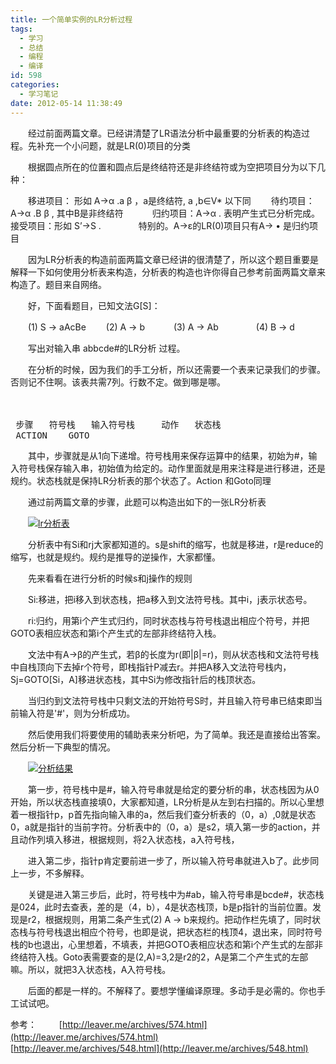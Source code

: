 ```yaml
---
title: 一个简单实例的LR分析过程
tags:
  - 学习
  - 总结
  - 编程
  - 编译
id: 598
categories:
  - 学习笔记
date: 2012-05-14 11:38:49
---
```


　　经过前面两篇文章。已经讲清楚了LR语法分析中最重要的分析表的构造过程。先补充一个小问题，就是LR(0)项目的分类

　　根据圆点所在的位置和圆点后是终结符还是非终结符或为空把项目分为以下几种：

　　移进项目： 形如 A→α .a β ，a是终结符, a ,b∈V* 以下同
　　待约项目：A→α .B β , 其中B是非终结符　
　　归约项目：A→α . 表明产生式已分析完成。　
　　接受项目：形如 S’→S .　　
　　特别的。A→ε的LR(0)项目只有A→ • 是归约项目

　　因为LR分析表的构造前面两篇文章已经讲的很清楚了，所以这个题目重要是解释一下如何使用分析表来构造，分析表的构造也许你得自己参考前面两篇文章来构造了。题目来自网络。

　　好，下面看题目，已知文法G[S]：

　　(1) S → aAcBe
　　(2) A → b　
　　(3) A → Ab　　
　　(4) B → d

　　写出对输入串 abbcde#的LR分析 过程。

　　在分析的时候，因为我们的手工分析，所以还需要一个表来记录我们的步骤。否则记不住啊。该表共需7列。行数不定。做到哪是哪。

　　<pre lang="php"> 步骤   符号栈   输入符号栈     动作   状态栈    ACTION    GOTO </pre>

　　其中，步骤就是从1向下递增。符号栈用来保存运算中的结果，初始为#，输入符号栈保存输入串，初始值为给定的。动作里面就是用来注释是进行移进，还是规约。状态栈就是保持LR分析表的那个状态了。Action 和Goto同理

　　通过前两篇文章的步骤，此题可以构造出如下的一张LR分析表

　　[![](/images/5b2465bb8d435fab286faf6634217380656ce008.jpg "lr分析表")](http://leaverimage.b0.upaiyun.com/21467_o.jpg)

　　分析表中有Si和rj大家都知道的。s是shift的缩写，也就是移进，r是reduce的缩写，也就是规约。规约是推导的逆操作，大家都懂。

　　先来看看在进行分析的时候s和j操作的规则

　　Si:移进，把i移入到状态栈，把a移入到文法符号栈。其中i，j表示状态号。

　　ri:归约，用第i个产生式归约，同时状态栈与符号栈退出相应个符号，并把GOTO表相应状态和第i个产生式的左部非终结符入栈。

　　文法中有A→β的产生式，若β的长度为r(即|β|=r)，则从状态栈和文法符号栈中自栈顶向下去掉r个符号，即栈指针P减去r。并把A移入文法符号栈内，Sj=GOTO[Si，A]移进状态栈，其中Si为修改指针后的栈顶状态。

　　当归约到文法符号栈中只剩文法的开始符号S时，并且输入符号串已结束即当前输入符是'#'，则为分析成功。

　　然后使用我们将要使用的辅助表来分析吧，为了简单。我还是直接给出答案。然后分析一下典型的情况。

　　[![](/images/d6565babf03f2f230fb9d8933518bc1cb55bf7cc.jpg "分析结果")](http://leaverimage.b0.upaiyun.com/21466_o.jpg)

　　第一步，符号栈中是#，输入符号串就是给定的要分析的串，状态栈因为从0开始，所以状态栈直接填0，大家都知道，LR分析是从左到右扫描的。所以心里想着一根指针p，p首先指向输入串的a，然后我们查分析表的（0，a）,0就是状态0，a就是指针的当前字符。分析表中的（0，a）是s2，填入第一步的action，并且动作列填入移进，根据规则，将2入状态栈，a入符号栈，

　　进入第二步，指针p肯定要前进一步了，所以输入符号串就进入b了。此步同上一步，不多解释。

　　关键是进入第三步后，此时，符号栈中为#ab，输入符号串是bcde#，状态栈是024，此时去查表，差的是（4，b），4是状态栈顶，b是p指针的当前位置。发现是r2，根据规则，用第二条产生式(2) A → b来规约。把动作栏先填了，同时状态栈与符号栈退出相应个符号，也即是说，把状态栏的栈顶4，退出来，同时符号栈的b也退出，心里想着，不填表，并把GOTO表相应状态和第i个产生式的左部非终结符入栈。Goto表需要查的是(2,A)=3,2是r2的2，A是第二个产生式的左部嘛。所以，就把3入状态栈，A入符号栈。

　　后面的都是一样的。不解释了。要想学懂编译原理。多动手是必需的。你也手工试试吧。

参考：
　　 [http://leaver.me/archives/574.html](http://leaver.me/archives/574.html)
　　 [http://leaver.me/archives/548.html](http://leaver.me/archives/548.html)